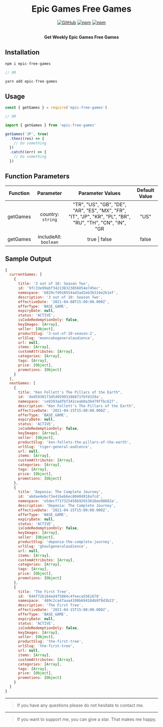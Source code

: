 <div align="center">
	<h1>Epic Games Free Games</h1>
  <a href="https://github.com/AuroPick/epic-free-games/blob/master/LICENSE"><img alt="GitHub" src="https://img.shields.io/github/license/AuroPick/epic-free-games"></a>
  <a href="https://www.npmjs.com/package/epic-free-games"><img alt="npm" src="https://img.shields.io/npm/v/epic-free-games"></a>
  <a href="https://www.npmjs.com/package/epic-free-games"><img alt="npm" src="https://img.shields.io/npm/dm/epic-free-games"></a>
  </br>
  </br>
	<p><b>Get Weekly Epic Games Free Games</b></p>
</div>

## Installation

```js
npm i epic-free-games

// OR

yarn add epic-free-games
```

## Usage

```js
const { getGames } = require('epic-free-games')

// OR

import { getGames } from 'epic-free-games'

getGames('JP', true)
  .then((res) => {
    // Do something
  })
  .catch((err) => {
    // Do something
  })
```

## Function Parameters

| Function |       Parameter       |                                             Parameter Values                                              | Default Value |
| :------: | :-------------------: | :-------------------------------------------------------------------------------------------------------: | :-----------: |
| getGames |   country: `string`   | "TR", "US", "GB", "DE", "AR", "ES", "MX", "FR", "IT", "JP", "KR", "PL", "BR", "RU", "TH", "CN", "IN", "GR |     "US"      |
| getGames | includeAll: `boolean` |                                               true \| false                                               |     false     |

## Sample Output

```js
{
  currentGames: [
    {
      title: '3 out of 10: Season Two',
      id: '9fc33e99abf342138323856854e745ec',
      namespace: 'b829cfd910554ad3ad2eb3b314e2b1ef',
      description: '3 out of 10: Season Two',
      effectiveDate: '2021-04-08T15:00:00.000Z',
      offerType: 'BASE_GAME',
      expiryDate: null,
      status: 'ACTIVE',
      isCodeRedemptionOnly: false,
      keyImages: [Array],
      seller: [Object],
      productSlug: '3-out-of-10-season-2',
      urlSlug: 'mooncakegeneralaudience',
      url: null,
      items: [Array],
      customAttributes: [Array],
      categories: [Array],
      tags: [Array],
      price: [Object],
      promotions: [Object]
    }
  ],
  nextGames: [
    {
      title: "Ken Follett's The Pillars of the Earth",
      id: 'ded5930173d5495993186871fbfd329a',
      namespace: 'ce8393adfbf342ceab0a36479ffbc627',
      description: "Ken Follett's The Pillars of the Earth",
      effectiveDate: '2021-04-15T15:00:00.000Z',
      offerType: 'BASE_GAME',
      expiryDate: null,
      status: 'ACTIVE',
      isCodeRedemptionOnly: false,
      keyImages: [Array],
      seller: [Object],
      productSlug: 'ken-follets-the-pillars-of-the-earth',
      urlSlug: 'tiger-general-audience',
      url: null,
      items: [Array],
      customAttributes: [Array],
      categories: [Array],
      tags: [Array],
      price: [Object],
      promotions: [Object]
    },
    {
      title: 'Deponia: The Complete Journey',
      id: 'abdae4ebcf3e41beb6ec8040d818afcd',
      namespace: 'e5decf71f325458b92653616ee98682a',
      description: 'Deponia: The Complete Journey',
      effectiveDate: '2021-04-15T15:00:00.000Z',
      offerType: 'BASE_GAME',
      expiryDate: null,
      status: 'ACTIVE',
      isCodeRedemptionOnly: false,
      keyImages: [Array],
      seller: [Object],
      productSlug: 'deponia-the-complete-journey',
      urlSlug: 'ghoulgeneralaudience',
      url: null,
      items: [Array],
      customAttributes: [Array],
      categories: [Array],
      tags: [Array],
      price: [Object],
      promotions: [Object]
    },
    {
      title: 'The First Tree',
      id: '844f72b164ad4f5884c4feeca5561678',
      namespace: '489c2ca47aaa4190b694184b979d3b23',
      description: 'The First Tree',
      effectiveDate: '2021-04-15T15:00:00.000Z',
      offerType: 'BASE_GAME',
      expiryDate: null,
      status: 'ACTIVE',
      isCodeRedemptionOnly: false,
      keyImages: [Array],
      seller: [Object],
      productSlug: 'the-first-tree',
      urlSlug: 'the-first-tree',
      url: null,
      items: [Array],
      customAttributes: [Array],
      categories: [Array],
      tags: [Array],
      price: [Object],
      promotions: [Object]
    }
  ]
}
```

<hr/>

> If you have any questions please do not hesitate to contact me.

<hr/>

> If you want to support me, you can give a star. That makes me happy.
